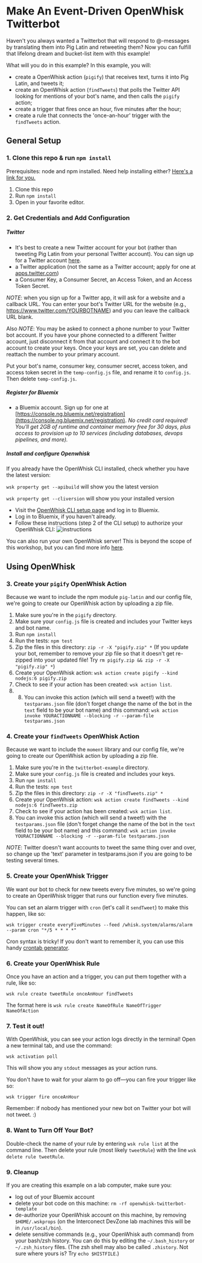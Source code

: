 # Make An Event-Driven OpenWhisk Twitterbot

Haven't you always wanted a Twitterbot that will respond to @-messages by translating them into Pig Latin and retweeting them? Now you can fulfill that lifelong dream and bucket-list item with this example!

What will you do in this example? In this example, you will: 

* create a OpenWhisk action (`pigify`) that receives text, turns it into Pig Latin, and tweets it;
* create an OpenWhisk action (`findTweets`) that polls the Twitter API looking for mentions of your bot's name, and then calls the `pigify` action;
* create a trigger that fires once an hour, five minutes after the hour; 
* create a rule that connects the 'once-an-hour' trigger with the `findTweets` action.


## General Setup

### 1. Clone this repo & run `npm install`

Prerequisites: node and npm installed. Need help installing either? [Here's a link for you.](http://blog.npmjs.org/post/85484771375/how-to-install-npm)

1. Clone this repo
2. Run `npm install`
3. Open in your favorite editor.

### 2. Get Credentials and Add Configuration

##### Twitter
* It's best to create a new Twitter account for your bot (rather than tweeting Pig Latin from your personal Twitter account). You can sign up for a Twitter account [here](https://twitter.com).
* a Twitter application (not the same as a Twitter account; apply for one at [apps.twitter.com](https://apps.twitter.com))
* a Consumer Key, a Consumer Secret, an Access Token, and an Access Token Secret.

_NOTE_: when you sign up for a Twitter app, it will ask for a website and a callback URL. You can enter your bot's Twitter URL for the website (e.g., https://www.twitter.com/YOURBOTNAME) and you can leave the callback URL blank.

Also _NOTE_: You may be asked to connect a phone number to your Twitter bot account. If you have your phone connected to a different Twitter account, just disconnect it from that account and connect it to the bot account to create your keys. Once your keys are set, you can delete and reattach the number to your primary account.

Put your bot's name, consumer key, consumer secret, access token, and access token secret in the `temp-config.js` file, and rename it to `config.js`. Then delete `temp-config.js`.

##### Register for Bluemix

* a Bluemix account. Sign up for one at [https://console.ng.bluemix.net/registration](https://console.ng.bluemix.net/registration). *No credit card required! You'll get 2GB of runtime and container memory free for 30 days, plus access to provision up to 10 services (including databases, devops pipelines, and more).*


##### Install and configure Openwhisk

If you already have the OpenWhisk CLI installed, check whether you have the latest version: 

`wsk property get --apibuild` will show you the latest version

`wsk property get --cliversion` will show you your installed version
 
* Visit the [OpenWhisk CLI setup page](https://console.ng.bluemix.net/openwhisk/cli) and log in to Bluemix.
* Log in to Bluemix, if you haven't already.
* Follow these instructions (step 2 of the CLI setup) to authorize your OpenWhisk CLI: 
![instructions](https://github.com/emckean/blank-openwhisk-bot/blob/master/bluemix-auth.png?raw=true)

You can also run your own OpenWhisk server! This is beyond the scope of this workshop, but you can find more info [here](https://github.com/openwhisk/openwhisk).

## Using OpenWhisk

### 3. Create your `pigify` OpenWhisk Action

Because we want to include the npm module `pig-latin` and our config file, we're going to create our OpenWhisk action by uploading a zip file.

 1. Make sure you're in the `pigify` directory.
 2. Make sure your `config.js` file is created and includes your Twitter keys and bot name.
 3. Run `npm install`
 4. Run the tests: `npm test`
 5. Zip the files in this directory: `zip -r -X "pigify.zip" *`  (If you update your bot, remember to remove your zip file so that it doesn't get re-zipped into your updated file! Try 
`rm pigify.zip && zip -r -X "pigify.zip" *`)
 6. Create your OpenWhisk action: `wsk action create pigify --kind nodejs:6 pigify.zip`
 7. Check to see if your action has been created: `wsk action list`.
 8. 8. You can invoke this action (which will send a tweet!) with the `testparams.json` file (don't forget change the name of the bot in the `text` field to be your bot name) and this command: `wsk action invoke YOURACTIONNAME --blocking -r --param-file testparams.json`

 
### 4. Create your `findTweets` OpenWhisk Action

Because we want to include the `moment` library and our config file, we're going to create our OpenWhisk action by uploading a zip file.

 1. Make sure you're in the `twitterbot-example` directory.
 2. Make sure your `config.js` file is created and includes your keys.
 3. Run `npm install`
 4. Run the tests: `npm test`
 5. Zip the files in this directory: `zip -r -X "findTweets.zip" *` 
 6. Create your OpenWhisk action: `wsk action create findTweets --kind nodejs:6 findTweets.zip`
 7. Check to see if your action has been created: `wsk action list`.
 8. You can invoke this action (which will send a tweet!) with the `testparams.json` file (don't forget change the name of the bot in the `text` field to be your bot name) and this command: `wsk action invoke YOURACTIONNAME --blocking -r --param-file testparams.json`

 
_NOTE_: Twitter doesn't want accounts to tweet the same thing over and over, so change up the 'text' parameter in testparams.json if you are going to be testing several times.
 
### 5. Create your OpenWhisk Trigger
 
We want our bot to check for new tweets every five minutes, so we're going to create an OpenWhisk trigger that runs our function every five minutes. 
 
You can set an alarm trigger with `cron` (let's call it `sendTweet`) to make this happen, like so: 

`wsk trigger create everyFiveMinutes --feed /whisk.system/alarms/alarm --param cron "*/5 * * * *"`

Cron syntax is tricky! If you don't want to remember it, you can use this handy [crontab generator](http://crontab-generator.org/).
 
 
### 6. Create your OpenWhisk Rule

Once you have an action and a trigger, you can put them together with a rule, like so: 

`wsk rule create tweetRule onceAnHour findTweets`

The format here is 
`wsk rule create NameOfRule NameOfTrigger NameOfAction`

### 7. Test it out!

With OpenWhisk, you can see your action logs directly in the terminal! Open a new terminal tab, and use the command: 

`wsk activation poll`

This will show you any `stdout` messages as your action runs.

You don't have to wait for your alarm to go off—you can fire your trigger like so: 

`wsk trigger fire onceAnHour`

Remember: if nobody has mentioned your new bot on Twitter your bot will not tweet. :)

### 8. Want to Turn Off Your Bot?

Double-check the name of your rule by entering 
`wsk rule list` at the command line. Then delete your rule (most likely `tweetRule`) with the line 
`wsk delete rule tweetRule`. 

### 9. Cleanup

If you are creating this example on a lab computer, make sure you:

* log out of your Bluemix account
* delete your bot code on this machine: `rm -rf openwhisk-twitterbot-template`
* de-authorize your OpenWhisk account on this machine, by removing `$HOME/.wskprops` (on the Interconect DevZone lab machines this will be in `/usr/local/bin`).
* delete sensitive commands (e.g., your OpenWhisk auth command) from your bash/zsh history. You can do this by editing the `~/.bash_history` or `~/.zsh_history` files. (The zsh shell may also  be called `.zhistory`. Not sure where yours is? Try `echo $HISTFILE`.)



